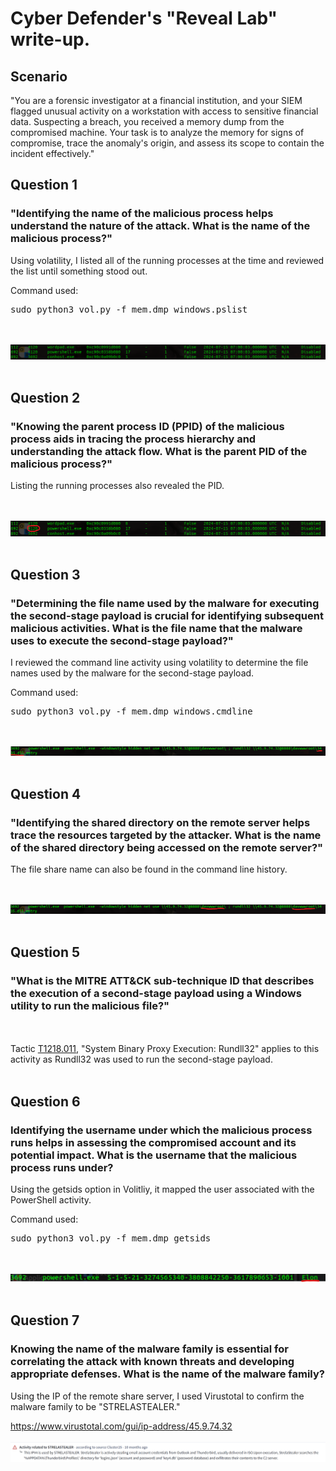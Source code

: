 # Cyber Defender's "Reveal Lab" write-up.

## Scenario
"You are a forensic investigator at a financial institution, and your SIEM flagged unusual activity on a workstation with access to sensitive financial data. Suspecting a breach, you received a memory dump from the compromised machine. Your task is to analyze the memory for signs of compromise, trace the anomaly's origin, and assess its scope to contain the incident effectively."

## Question 1
### "Identifying the name of the malicious process helps understand the nature of the attack. What is the name of the malicious process?"

Using volatility, I listed all of the running processes at the time and reviewed the list until something stood out.

Command used:
<pre>
sudo python3 vol.py -f mem.dmp windows.pslist
</pre>
<br> <br>
![suspicious_processes](./Reveal_Lab/suspicious_processes.png)
<br> <br>

## Question 2
### "Knowing the parent process ID (PPID) of the malicious process aids in tracing the process hierarchy and understanding the attack flow. What is the parent PID of the malicious process?"

Listing the running processes also revealed the PID.

<br> <br>
![parent_pid](./Reveal_Lab/ppid_suspicious_processes.png)
<br> <br>
## Question 3
### "Determining the file name used by the malware for executing the second-stage payload is crucial for identifying subsequent malicious activities. What is the file name that the malware uses to execute the second-stage payload?"

I reviewed the command line activity using volatility to determine the file names used by the malware for the second-stage payload.

Command used:
<pre>
sudo python3 vol.py -f mem.dmp windows.cmdline
</pre>
<br> <br>
![filename](./Reveal_Lab/filename.png)
<br> <br>
## Question 4
### "Identifying the shared directory on the remote server helps trace the resources targeted by the attacker. What is the name of the shared directory being accessed on the remote server?"

The file share name can also be found in the command line history.

<br> <br>
![directory](./Reveal_Lab/directory.png)
<br> <br>

## Question 5
### "What is the MITRE ATT&CK sub-technique ID that describes the execution of a second-stage payload using a Windows utility to run the malicious file?"
<br> <br>
Tactic [T1218.011](https://attack.mitre.org/techniques/T1218/011/), "System Binary Proxy Execution: Rundll32" applies to this activity as Rundll32 was used to run the second-stage payload.
<br> <br>

## Question 6
### Identifying the username under which the malicious process runs helps in assessing the compromised account and its potential impact. What is the username that the malicious process runs under?

Using the getsids option in Volitliy, it mapped the user associated with the PowerShell activity. 

Command used:
<pre>
sudo python3 vol.py -f mem.dmp getsids
</pre>
<br> <br>
![User](./Reveal_Lab/user.png)
<br> <br>
## Question 7
### Knowing the name of the malware family is essential for correlating the attack with known threats and developing appropriate defenses. What is the name of the malware family?

Using the IP of the remote share server, I used Virustotal to confirm the malware family to be "STRELASTEALER."

https://www.virustotal.com/gui/ip-address/45.9.74.32
<br> <br>
![vt](./Reveal_Lab/vt.png)
<br> <br>

